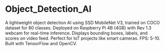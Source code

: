# Object_Detection_AI
A lightweight object detection AI using SSD MobileNet V3, trained on COCO dataset for 80 classes. Deployed on Raspberry Pi 4B (4GB) with Rev 1.3 webcam for real-time inference. Displays bounding boxes, labels, and scores on video feed. Perfect for IoT projects like smart cameras. FPS: 5-10. Built with TensorFlow and OpenCV.
